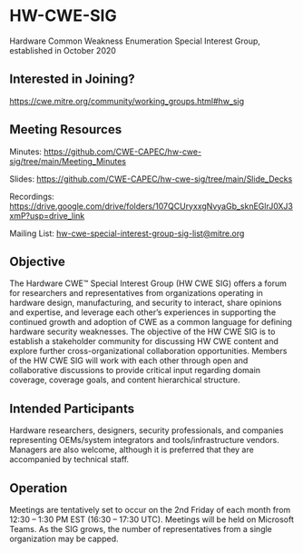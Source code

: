# HW-CWE-SIG
Hardware Common Weakness Enumeration Special Interest Group, established in October 2020

## Interested in Joining? 
https://cwe.mitre.org/community/working_groups.html#hw_sig

## Meeting Resources
Minutes: https://github.com/CWE-CAPEC/hw-cwe-sig/tree/main/Meeting_Minutes

Slides:  https://github.com/CWE-CAPEC/hw-cwe-sig/tree/main/Slide_Decks

Recordings: https://drive.google.com/drive/folders/107QCUryxxgNvyaGb_sknEGlrJ0XJ3xmP?usp=drive_link

Mailing List: hw-cwe-special-interest-group-sig-list@mitre.org

## Objective
The Hardware CWE™ Special Interest Group (HW CWE SIG) offers a forum for researchers and representatives from organizations operating in hardware design, manufacturing, and security to interact, share opinions and expertise, and leverage each other’s experiences in supporting the continued growth and adoption of CWE as a common language for defining hardware security weaknesses. The objective of the HW CWE SIG is to establish a stakeholder community for discussing HW CWE content and explore further cross-organizational collaboration opportunities. Members of the HW CWE SIG will work with each other through open and collaborative discussions to provide critical input regarding domain coverage, coverage goals, and content hierarchical structure. 

## Intended Participants
Hardware researchers, designers, security professionals, and companies representing OEMs/system integrators and tools/infrastructure vendors. Managers are also welcome, although it is preferred that they are accompanied by technical staff. 

## Operation
Meetings are tentatively set to occur on the 2nd Friday of each month from 12:30 – 1:30 PM EST (16:30 – 17:30 UTC). Meetings will be held on Microsoft Teams. As the SIG grows, the number of representatives from a single organization may be capped.





